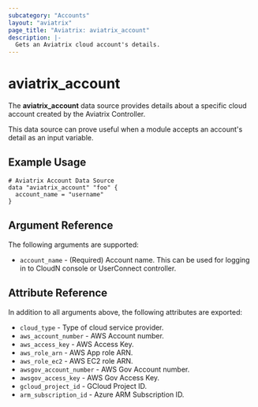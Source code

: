 ```yaml
---
subcategory: "Accounts"
layout: "aviatrix"
page_title: "Aviatrix: aviatrix_account"
description: |-
  Gets an Aviatrix cloud account's details.
---
```


# aviatrix_account

The **aviatrix_account** data source provides details about a specific cloud account created by the Aviatrix Controller.

This data source can prove useful when a module accepts an account's detail as an input variable.

## Example Usage

```hcl
# Aviatrix Account Data Source
data "aviatrix_account" "foo" {
  account_name = "username"
}
```

## Argument Reference

The following arguments are supported:

* `account_name` - (Required) Account name. This can be used for logging in to CloudN console or UserConnect controller.

## Attribute Reference

In addition to all arguments above, the following attributes are exported:

* `cloud_type` - Type of cloud service provider.
* `aws_account_number` - AWS Account number.
* `aws_access_key` - AWS Access Key.
* `aws_role_arn` - AWS App role ARN.
* `aws_role_ec2` - AWS EC2 role ARN.
* `awsgov_account_number` - AWS Gov Account number.
* `awsgov_access_key` - AWS Gov Access Key.
* `gcloud_project_id` - GCloud Project ID.
* `arm_subscription_id` - Azure ARM Subscription ID.

